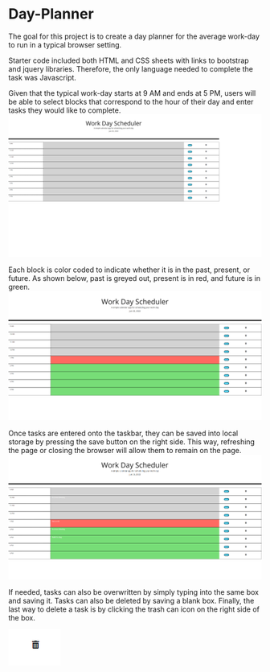# Day-Planner

The goal for this project is to create a day planner for the average work-day to run in a typical browser setting.

Starter code included both HTML and CSS sheets with links to bootstrap and jquery libraries.
Therefore, the only language needed to complete the task was Javascript.

Given that the typical work-day starts at 9 AM and ends at 5 PM, users will be able to select blocks that correspond to the hour of their day and enter tasks they would like to complete.
![view of whole page](/Assets/images/Page_view.png)

Each block is color coded to indicate whether it is in the past, present, or future.
As shown below, past is greyed out, present is in red, and future is in green.
![color coded blocks](/Assets/images/color_coded.png)

Once tasks are entered onto the taskbar, they can be saved into local storage by pressing the save button on the right side.
This way, refreshing the page or closing the browser will allow them to remain on the page.
![Tasks_saved](/Assets/images/tasks.png)

If needed, tasks can also be overwritten by simply typing into the same box and saving it. Tasks can also be deleted by saving a blank box.
Finally, the last way to delete a task is by clicking the trash can icon on the right side of the box.

![trash_can_icon](/Assets/images/trash.png)
